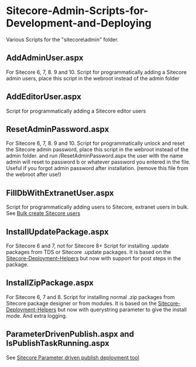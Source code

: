 # Sitecore-Admin-Scripts-for-Development-and-Deploying

Various Scripts for the "sitecore\admin" folder.

## AddAdminUser.aspx
For Sitecore 6, 7, 8. 9 and 10.
Script for programmatically adding a Sitecore admin users, place this script in the webroot instead of the admin folder

## AddEditorUser.aspx
Script for programmatically adding a Sitecore editor users

## ResetAdminPassword.aspx
For Sitecore 6, 7, 8. 9 and 10.
Script for programmatically unlock and reset the Sitecore admin password, place this script in the webroot instead of the admin folder.
and run /ResetAdminPassword.aspx the user with the name admin will reset to password b or whatever password you entered in the file. Useful if you forgot admin password after installation. (remove this file from the webroot after use!)

## FillDbWithExtranetUser.aspx
Script for programmatically adding users to Sitecore, extranet users in bulk. See  [Bulk create Sitecore users](http://www.stockpick.nl/english/bulk-create-sitecore-users/)

## InstallUpdatePackage.aspx
For Sitecore 6 and 7, not for Sitecore 8+
Script for installing .update packages from TDS or Sitecore .update packages. It is based on the [Sitecore-Deployment-Helpers](https://github.com/adoprog/Sitecore-Deployment-Helpers) but now with support for post steps in the package.

## InstallZipPackage.aspx
For Sitecore 6, 7 and 8.
Script for installing normal .zip packages from Sitecore package designer or from modules. It is based on the [Sitecore-Deployment-Helpers](https://github.com/adoprog/Sitecore-Deployment-Helpers) but now with querystring parameter to give the install mode. And extra logging.

## ParameterDrivenPublish.aspx and IsPublishTaskRunning.aspx 
See [Sitecore Parameter driven publish deployment tool](https://github.com/jbluemink/Sitecore-Parameter-Driven-Publish)
